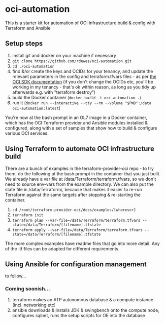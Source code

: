 # oci-automation
This is a starter kit for automation of OCI infrastructure build & config with Terraform and Ansible

## Setup steps
1. install git and docker on your machine if necessary
2. `git clone https://github.com/rdewes/oci-automation.git`
3. `cd ./oci-automation`
4. find &/or create the keys and OCIDs for your tenancy, and update the relevant parameters in the config and terraform.tfvars files - as per [the OCI SDK documentation](https://docs.cloud.oracle.com/iaas/Content/API/Concepts/apisigningkey.htm) (if you don't change the OCIDs etc, you'll be working in my tenancy - that's ok within reason, as long as you tidy up afterwards e.g. with "terraform destroy")
5. build the Docker container (`docker build -t oci-automation .`)
6. run it (`docker run --interactive --tty --rm --volume "$PWD":/data oci-automation:latest`) 

You're now at the bash prompt in an OL7 image in a Docker container, which has the OCI Terraform provider and Ansible modules installed & configured, along with a set of samples that show how to build & configure various OCI services.

## Using Terraform to automate OCI infrastructure build
There are a bunch of examples in the terraform-provider-oci repo - to try them, do the following at the bash prompt in the container that you just built. We already have a var file at /data/Terraform/terraform.tfvars, so we don't need to source env-vars from the example directory. We can also put the state file in /data/Terraform/, because that makes it easier to re-run Terraform against the same targets after stopping & re-starting the container.

1. `cd /root/terraform-provider-oci/docs/examples/[wherever]`
2. `terraform init`
3. `terraform plan --var-file=/data/Terraform/terraform.tfvars --state=/data/Terraform/[filename].tfstate`
4. `terraform apply --var-file=/data/Terraform/terraform.tfvars --state=/data/Terraform/[filename].tfstate`
  
The more complex examples have readme files that go into more detail. Any of the .tf files can be adapted for different requirements.

## Using Ansible for configuration management
to follow...

### Coming soonish...
1. terraform makes an ATP autonomous database & a compute instance (incl. networking etc)
2. ansible downloads & installs JDK & swingbench onto the compute node, configures sqlnet, runs the setup scripts for OE into the database
